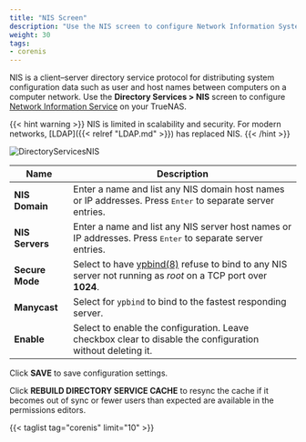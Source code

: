 ```yaml
---
title: "NIS Screen"
description: "Use the NIS screen to configure Network Information System (NIS) on your TrueNAS"
weight: 30
tags:
- corenis
---
```


NIS is a client–server directory service protocol for distributing system configuration data such as user and host names between computers on a computer network. 
Use the **Directory Services > NIS** screen to configure [Network Information Service](https://www.oreilly.com/library/view/practical-unix-and/0596003234/ch14s01.html) on your TrueNAS.  

{{< hint warning >}}
NIS is limited in scalability and security.
For modern networks, [LDAP]({{< relref "LDAP.md" >}}) has replaced NIS.
{{< /hint >}}

![DirectoryServicesNIS](/images/CORE/12.0/DirectoryServicesNIS.png)

| Name | Description |
|---------|-------------|
| **NIS Domain** | Enter a name and list any NIS domain host names or IP addresses. Press <kbd>Enter</kbd> to separate server entries. |
| **NIS Servers** |Enter a name and list any NIS server host names or IP addresses. Press <kbd>Enter</kbd> to separate server entries. |
| **Secure Mode** | Select to have [ypbind(8)](https://www.freebsd.org/cgi/man.cgi?query=ypbind) refuse to bind to any NIS server not running as *root* on a TCP port over **1024**. |
| **Manycast** | Select for `ypbind` to bind to the fastest responding server. |
| **Enable** | Select to enable the configuration. Leave checkbox clear to disable the configuration without deleting it. |

Click **SAVE** to save configuration settings.

Click **REBUILD DIRECTORY SERVICE CACHE** to resync the cache if it becomes out of sync or fewer users than expected are available in the permissions editors. 

{{< taglist tag="corenis" limit="10" >}}
